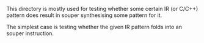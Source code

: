 This directory is mostly used for testing whether some certain IR (or C/C++)
pattern does result in souper synthesising some pattern for it.

The simplest case is testing whether the given IR pattern folds into
an souper instruction.
